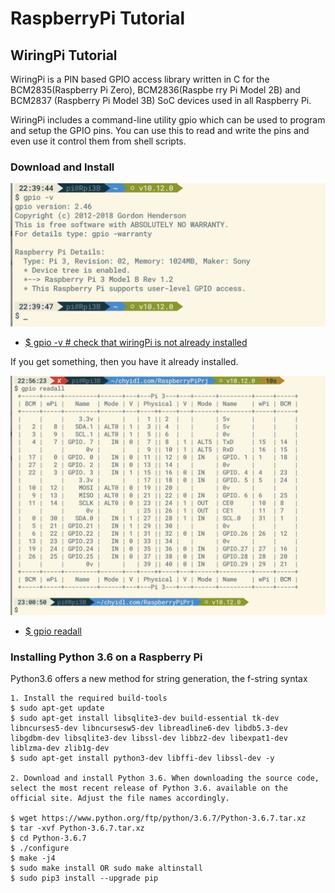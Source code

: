 # RaspberryPi Tutorial 


## WiringPi Tutorial 

WiringPi is a PIN based GPIO access library written in C for the BCM2835(Raspberry Pi Zero), BCM2836(Raspbe    rry Pi Model 2B) and BCM2837 (Raspberry Pi Model 3B) SoC devices used in all Raspberry Pi.

WiringPi includes a command-line utility gpio which can be used to program and setup the GPIO pins. You can use this to read and write the pins and even use it control them from shell scripts.

### Download and Install

![# gpio -v](/imgs/raspberrypi/RaspberryPi_gpio-v.png?raw=true)
- [$ gpio -v # check that wiringPi is not already installed]()

If you get something, then you have it already installed. 

![# gpio readall](/imgs/raspberrypi/RaspberryPi_gpio-readall.png?raw=true)
- [$ gpio readall]()


### Installing Python 3.6 on a Raspberry Pi 

Python3.6 offers a new method for string generation, the f-string syntax

```
1. Install the required build-tools 
$ sudo apt-get update 
$ sudo apt-get install libsqlite3-dev build-essential tk-dev libncurses5-dev libncursesw5-dev libreadline6-dev libdb5.3-dev libgdbm-dev libsqlite3-dev libssl-dev libbz2-dev libexpat1-dev liblzma-dev zlib1g-dev
$ sudo apt-get install python3-dev libffi-dev libssl-dev -y 

2. Download and install Python 3.6. When downloading the source code, select the most recent release of Python 3.6. available on the official site. Adjust the file names accordingly.

$ wget https://www.python.org/ftp/python/3.6.7/Python-3.6.7.tar.xz
$ tar -xvf Python-3.6.7.tar.xz 
$ cd Python-3.6.7
$ ./configure 
$ make -j4
$ sudo make install OR sudo make altinstall 
$ sudo pip3 install --upgrade pip 
```
